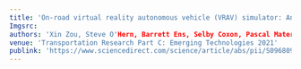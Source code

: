 ```yaml
---
title: 'On-road virtual reality autonomous vehicle (VRAV) simulator: An empirical study on user experience'
Imgsrc: 
authors: 'Xin Zou, Steve O'Hern, Barrett Ens, Selby Coxon, Pascal Mater, Raymond Chow, Michael Neylan, Hai L Vu'
venue: 'Transportation Research Part C: Emerging Technologies 2021'
publink: 'https://www.sciencedirect.com/science/article/abs/pii/S0968090X2100111X'
---
```

